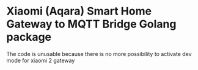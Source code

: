 # Xiaomi (Aqara) Smart Home Gateway to MQTT Bridge Golang package

The code is unusable because there is no more possibility to activate dev mode for xiaomi 2 gateway
